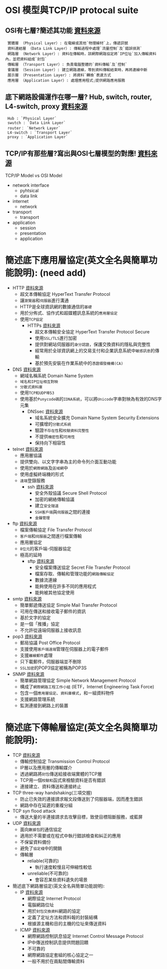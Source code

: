 # OSI 模型與TCP/IP protocal suite 
  ## OSI有七層?簡述其功能 [資料來源](https://www.ithome.com.tw/tech/47085)
 ``` 
  實體層 （Physical Layer）: 在電線或其他`物理線材`上，傳遞訊號
  資料連結層 （Data Link Layer）: 傳輸過程中處理`流量控制`及`錯誤偵測`
  網路層 （Network Layer）: 資料在傳輸時，該網際網路協定將`IP位址`加入傳輸資料內，並把資料組成`封包`
  傳輸層 （Transport Layer）: 負責電腦整體的`資料傳輸`及`控制`
  會議層 （Session Layer）: 建立網路連線，等到資料傳輸結束時，再將連線中斷
  展示層 （Presentation Layer）: 將資料`轉換`表達方式
  應用層 （Application Layer）: 處理應用程式;提供網路應用服務
  ```
  ## 底下網路設備運作在哪一層? Hub, switch, router, L4-switch, proxy [資料來源](https://home.gamer.com.tw/creationDetail.php?sn=4247878)
 ```
  Hub : `Physical Layer`
  swutch : `Data Link Layer`
  router： `Network Layer`
  L4-switch : `Transport Layer`
  proxy : `Application Layer`
  ```
  ## TCP/IP有那些層?寫出與OSI七層模型的對應! [資料來源](https://home.gamer.com.tw/creationDetail.php?sn=4247878)
 
  TCP/IP Model  vs  OSI Model
  - network interface
    - pyhtsical
    - data link  
  - internet
    - network 
  - transport
    - transport
  - application
    - session
    - presentation
    - application
 
# 簡述底下應用層協定(英文全名與簡單功能說明):  (need  add)
- HTTP [資料來源](https://zh.wikipedia.org/zh-tw/%E8%B6%85%E6%96%87%E6%9C%AC%E4%BC%A0%E8%BE%93%E5%8D%8F%E8%AE%AE)
  - 超文本傳輸協定 HyperText Transfer Protocol
  - 讓`瀏覽器`和`伺服器`進行溝通
  - HTTP是全球資訊網的數據通信的`基礎`
  - 用於分佈式、協作式和超媒體訊息系統的`應用層協定`
  - 使用`TCP協定`
    - HTTPs [資料來源](https://zh.wikipedia.org/zh-tw/%E8%B6%85%E6%96%87%E6%9C%AC%E4%BC%A0%E8%BE%93%E5%AE%89%E5%85%A8%E5%8D%8F%E8%AE%AE)
      - 超文本傳輸安全協定 HyperText Transfer Protocol Secure
      - 使用`SSL/TLS`進行加密
      - 提供對網站伺服器的`身分認證`，保護交換資料的隱私與完整性
      - 經常用於全球資訊網上的交易支付和企業訊息系統中`敏感訊息`的傳輸
      - 基於預先安裝在作業系統中的`憑證頒發機構(CA)`
- DNS [資料來源](https://zh.wikipedia.org/zh-tw/%E5%9F%9F%E5%90%8D%E7%B3%BB%E7%BB%9F)
  -  網域名稱系統 Domain Name System
  -  `域名和IP位址相互對映`
  -  `分散式資料庫`
  -  使用`TCP和UDP埠53`
  -  使用基於`Punycode碼`的`IDNA系統`，可以將`Unicode`字串對映為有效的DNS字元集
     - DNSsec [資料來源](https://zh.wikipedia.org/zh-tw/%E5%9F%9F%E5%90%8D%E7%B3%BB%E7%BB%9F%E5%AE%89%E5%85%A8%E6%89%A9%E5%B1%95)
       - 域名系統安全擴充 Domain Name System Security Extensions
       - 可擴增的`分散式系統`
       - 驗證`不存在性`和`校驗資料完整性`
       - 不提供`機密性`和`可用性`
       - 保持向下相容性
- telnet [資料來源](https://zh.m.wikipedia.org/zh-hant/Telnet)
    - 應用層協議
    - 提供雙向、以文字字串為主的命令列介面互動功能
    - 使用於`網際網路`及`區域網`中
    - 使用虛擬終端機的形式
    - `遠端`登錄服務
      - ssh [資料來源](https://zh.wikipedia.org/zh-tw/Secure_Shell)
        - 安全外殼協議 Secure Shell Protocol
        - 加密的網絡傳輸協議
        - 建立`安全隧道`
        - `SSH客戶端`與`伺服器`之間的連接
        - `金鑰管理`
- ftp [資料來源](https://zh.wikipedia.org/zh-tw/%E6%96%87%E4%BB%B6%E4%BC%A0%E8%BE%93%E5%8D%8F%E8%AE%AE)
  - 檔案傳輸協定 File Transfer Protocol
  - `客戶端`和`伺服器`之間進行檔案傳輸
  - 應用層協定
  - `8位元`的客戶端-伺服器協定
  - 極高的延時
    - sftp [資料來源](https://zh.wikipedia.org/wiki/SSH%E6%96%87%E4%BB%B6%E4%BC%A0%E8%BE%93%E5%8D%8F%E8%AE%AE)
      - 安全檔案傳送協定 Secret File Transfer Protocol
      - 檔案存取、傳輸和管理功能的`網路傳輸協定`
      - 數據流連線
      - 能夠使用在許多不同的應用程式
      - 能夠被其他協定使用
- smtp [資料來源](https://zh.wikipedia.org/zh-tw/%E7%AE%80%E5%8D%95%E9%82%AE%E4%BB%B6%E4%BC%A0%E8%BE%93%E5%8D%8F%E8%AE%AE)
  - 簡單郵遞傳送協定 Simple Mail Transfer Protocol
  - 可用在傳送和接收電子郵件的資訊
  - 基於文字的協定
  - 是一個「推播」協定
  - 不允許從遠端伺服器上接收訊息
- pop3 [資料來源](https://zh.wikipedia.org/zh-tw/%E9%83%B5%E5%B1%80%E5%8D%94%E5%AE%9A)
  - 郵局協議 Post Office Protocol 
  - 支援使用`客戶端遠端`管理在伺服器上的電子郵件
  - 支援`離線郵件`處理
  - 只下載郵件，伺服器端並不刪除
  - `SSL加密`的POP3協定被稱為POP3S
- SNMP [資料來源](https://zh.wikipedia.org/wiki/%E7%AE%80%E5%8D%95%E7%BD%91%E7%BB%9C%E7%AE%A1%E7%90%86%E5%8D%8F%E8%AE%AE)
  - 簡單網路管理協定 Simple Network Management Protocol
  - 構成了`網際網路工程工作小組` (IETF，Internet Engineering Task Force)
  - 包含一個`應用層協定`、`資料庫模式`，和一組資料物件
  - 支援網路管理系統
  - 監測連接到網路上的裝置
# 簡述底下傳輸層協定(英文全名與簡單功能說明):
  - TCP [資料來源](https://zh.wikipedia.org/zh-tw/%E4%BC%A0%E8%BE%93%E6%8E%A7%E5%88%B6%E5%8D%8F%E8%AE%AE)
    - 傳輸控制協定 Transmission Control Protocol
    - IP層以及應用層的傳輸媒介
    - 透過網路將`封包`傳送給接收端實體的TCP層
    - TCP用一個`校驗和`函式來檢驗資料是否有錯誤
    - 連接建立、資料傳送和連接終止
   - TCP three-way handshaking(三項交握)
     - 防止已失效的連接請求報文段傳送到了伺服器端，因而產生錯誤
     - 網路中存在延遲的重複分組
   - TCP syn flood attack
     - 傳送大量的半連接請求去攻擊目標，致使目標阻斷服務，或藍屏 
  - UDP [資料來源](https://zh.wikipedia.org/zh-tw/%E7%94%A8%E6%88%B7%E6%95%B0%E6%8D%AE%E6%8A%A5%E5%8D%8F%E8%AE%AE)
    - 面向`數據包`的通信協定
    - 適用於不需要或在程式中執行錯誤檢查和糾正的應用
    - 不保留資料備份
    - 避免了`協定棧`中的開銷
    - 傳輸層
      - reliable(可靠的)
        - 執行速度較慢且可伸縮性較低
      - unreliable(不可靠的)
        - 會容忍某些資料遺失的場景
  - 簡述底下網路層協定(英文全名與簡單功能說明):
    - IP [資料來源](https://zh.wikipedia.org/zh-tw/%E7%BD%91%E9%99%85%E5%8D%8F%E8%AE%AE)
      - 網際協定 Internet Protocol
      - 電腦網路位址
      - 用於`封包交換資料`網路的協定
      - 定義了定址方法和資料報的封裝結構
      - 根據源主機和目的主機的位址來傳送資料
    - ICMP [資料來源](https://zh.wikipedia.org/zh-tw/%E4%BA%92%E8%81%94%E7%BD%91%E6%8E%A7%E5%88%B6%E6%B6%88%E6%81%AF%E5%8D%8F%E8%AE%AE)
      - 網際網路控制訊息協定 Internet Control Message Protocol
      - IP中傳送控制訊息提供問題回饋
      - 不可靠的
      - 網際網路協定套組的核心協定之一
      - 一般不用於在兩點間傳輸資料
 
